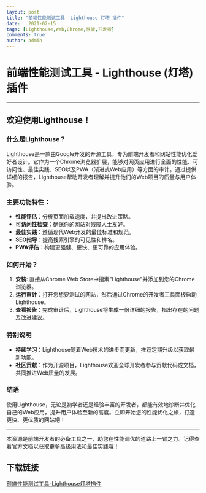 ```yaml
---
layout: post
title: "前端性能测试工具  Lighthouse 灯塔 插件"
date:   2021-02-15
tags: [Lighthouse,Web,Chrome,性能,开发者]
comments: true
author: admin
---
```

# 前端性能测试工具 - Lighthouse (灯塔) 插件

---

## 欢迎使用Lighthouse！

### 什么是Lighthouse？

Lighthouse是一款由Google开发的开源工具，专为前端开发者和网站性能优化爱好者设计。它作为一个Chrome浏览器扩展，能够对网页应用进行全面的性能、可访问性、最佳实践、SEO以及PWA（渐进式Web应用）等方面的审计。通过提供详细的报告，Lighthouse帮助开发者理解并提升他们的Web项目的质量与用户体验。

### 主要功能特性：

- **性能评估**：分析页面加载速度，并提出改进策略。
- **可访问性检查**：确保你的网站对残障人士友好。
- **最佳实践**：遵循现代Web开发的最佳标准和规范。
- **SEO指导**：提高搜索引擎的可见性和排名。
- **PWA评估**：构建更强健、更快、更可靠的应用体验。

### 如何开始？

1. **安装**: 直接从Chrome Web Store中搜索"Lighthouse"并添加到您的Chrome浏览器。
2. **运行审计**：打开您想要测试的网站，然后通过Chrome的开发者工具面板启动Lighthouse。
3. **查看报告**：完成审计后，Lighthouse将生成一份详细的报告，指出存在的问题及改进建议。

### 特别说明

- **持续学习**：Lighthouse随着Web技术的进步而更新，推荐定期升级以获取最新功能。
- **社区贡献**：作为开源项目，Lighthouse欢迎全球开发者参与贡献代码或文档，共同推进Web质量的发展。

### 结语

使用Lighthouse，无论是初学者还是经验丰富的开发者，都能有效地诊断并优化自己的Web应用，提升用户体验至新的高度。立即开始您的性能优化之旅，打造更快、更优质的网站吧！

---

本资源是前端开发者的必备工具之一，助您在性能调优的道路上一臂之力。记得查看官方文档以获取更多高级用法和最佳实践哦！

## 下载链接

[前端性能测试工具-Lighthouse灯塔插件](https://pan.quark.cn/s/089a41bcf7b8)